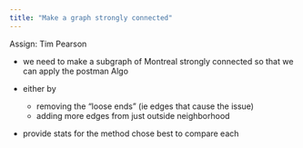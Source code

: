 ```yaml
---
title: "Make a graph strongly connected"
---
```

Assign: Tim Pearson

- we need to make a subgraph of Montreal strongly connected so that we can apply the postman Algo
- either by
    - removing the “loose ends” (ie edges that cause the issue)
    - adding more edges from just outside neighborhood
    
- provide stats for the method chose best to compare each
